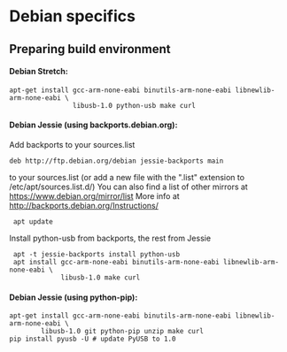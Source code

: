 # Debian specifics #

## Preparing build environment ##

#### Debian Stretch: ####

    apt-get install gcc-arm-none-eabi binutils-arm-none-eabi libnewlib-arm-none-eabi \
                    libusb-1.0 python-usb make curl

#### Debian Jessie (using backports.debian.org): ####

Add backports to your sources.list

    deb http://ftp.debian.org/debian jessie-backports main

to your sources.list (or add a new file with the ".list" extension to /etc/apt/sources.list.d/)
You can also find a list of other mirrors at https://www.debian.org/mirror/list
More info at http://backports.debian.org/Instructions/

     apt update

Install python-usb from backports, the rest from Jessie

     apt -t jessie-backports install python-usb
     apt install gcc-arm-none-eabi binutils-arm-none-eabi libnewlib-arm-none-eabi \
                 libusb-1.0 make curl

#### Debian Jessie (using python-pip): ####

    apt-get install gcc-arm-none-eabi binutils-arm-none-eabi libnewlib-arm-none-eabi \
            libusb-1.0 git python-pip unzip make curl
    pip install pyusb -U # update PyUSB to 1.0
  

